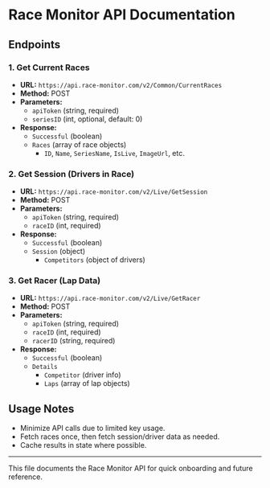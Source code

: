 # Race Monitor API Documentation

## Endpoints

### 1. Get Current Races
- **URL:** `https://api.race-monitor.com/v2/Common/CurrentRaces`
- **Method:** POST
- **Parameters:**
  - `apiToken` (string, required)
  - `seriesID` (int, optional, default: 0)
- **Response:**
  - `Successful` (boolean)
  - `Races` (array of race objects)
    - `ID`, `Name`, `SeriesName`, `IsLive`, `ImageUrl`, etc.

### 2. Get Session (Drivers in Race)
- **URL:** `https://api.race-monitor.com/v2/Live/GetSession`
- **Method:** POST
- **Parameters:**
  - `apiToken` (string, required)
  - `raceID` (int, required)
- **Response:**
  - `Successful` (boolean)
  - `Session` (object)
    - `Competitors` (object of drivers)

### 3. Get Racer (Lap Data)
- **URL:** `https://api.race-monitor.com/v2/Live/GetRacer`
- **Method:** POST
- **Parameters:**
  - `apiToken` (string, required)
  - `raceID` (int, required)
  - `racerID` (string, required)
- **Response:**
  - `Successful` (boolean)
  - `Details`
    - `Competitor` (driver info)
    - `Laps` (array of lap objects)

## Usage Notes
- Minimize API calls due to limited key usage.
- Fetch races once, then fetch session/driver data as needed.
- Cache results in state where possible.

---

This file documents the Race Monitor API for quick onboarding and future reference.
